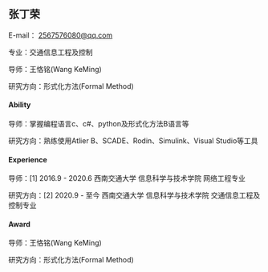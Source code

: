 ## 张丁荣

E-mail： 2567576080@qq.com

专业：交通信息工程及控制

导师：王恪铭(Wang KeMing)

研究方向：形式化方法(Formal Method)

#### Ability

导师：掌握编程语言c、c#、python及形式化方法B语言等

研究方向：熟练使用Atlier B、SCADE、Rodin、Simulink、Visual Studio等工具


#### Experience

导师：[1] 2016.9 - 2020.6 西南交通大学 信息科学与技术学院 网络工程专业

研究方向：[2] 2020.9 - 至今 西南交通大学 信息科学与技术学院 交通信息工程及控制专业


#### Award

导师：王恪铭(Wang KeMing)

研究方向：形式化方法(Formal Method)


